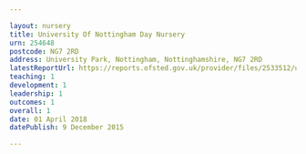 ```yaml
---

layout: nursery
title: University Of Nottingham Day Nursery
urn: 254648
postcode: NG7 2RD
address: University Park, Nottingham, Nottinghamshire, NG7 2RD
latestReportUrl: https://reports.ofsted.gov.uk/provider/files/2533512/urn/254648.pdf
teaching: 1
development: 1
leadership: 1
outcomes: 1
overall: 1
date: 01 April 2018 
datePublish: 9 December 2015

---
```


